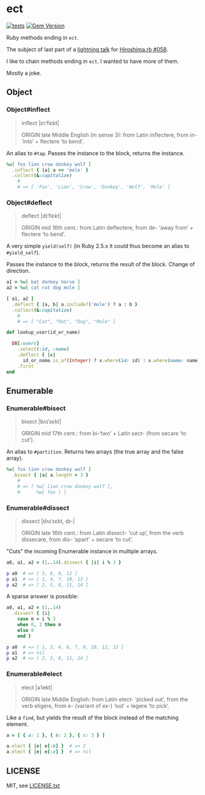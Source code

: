 
# ect

[![tests](https://github.com/jmettraux/ect/workflows/test/badge.svg)](https://github.com/jmettraux/ect/actions)
[![Gem Version](https://badge.fury.io/rb/ect.svg)](http://badge.fury.io/rb/ect)

Ruby methods ending in `ect`.

The subject of last part of a [lightning talk](https://speakerdeck.com/jmettraux/ruby-methods-in-ect-hiroshima-dot-rb-number-058) for [Hiroshima.rb #058](https://hiroshimarb.connpass.com/event/65459/).

I like to chain methods ending in `ect`. I wanted to have more of them.

Mostly a joke.


## Object

### Object#inflect

> inflect |ɪnˈflɛkt|
>
> ORIGIN late Middle English (in sense 3): from Latin inflectere, from in- ‘into’ + flectere ‘to bend’.

An alias to `#tap`. Passes the instance to the block, returns the instance.

```ruby
%w[ fox lion crow donkey wolf ]
  .inflect { |a| a << 'mole' }
  .collect(&:capitalize)
    #
    # => [ 'Fox', 'Lion', 'Crow', 'Donkey', 'Wolf', 'Mole' ]
```

### Object#deflect

> deflect |dɪˈflɛkt|
>
> ORIGIN mid 16th cent.: from Latin deflectere, from de- ‘away from’ + flectere ‘to bend’.

A very simple `yield(self)` (in Ruby 2.5.x it could thus become an alias to `#yield_self`).

Passes the instance to the block, returns the result of the block. Change of direction.

```ruby
a1 = %w[ bat donkey horse ]
a2 = %w[ cat rat dog mole ]

[ a1, a2 ]
  .deflect { |a, b| a.include?('mole') ? a : b }
  .collect(&:capitalize)
    #
    # => [ "Cat", "Rat", "Dog", "Mole" ]
```

```ruby
def lookup_user(id_or_name)

  DB[:users]
    .select(:id, :name)
    .deflect { |x|
      id_or_name.is_a?(Integer) ? x.where(id: id) : x.where(name: name) }
    .first
end
```

## Enumerable

### Enumerable#bisect

> bisect |bʌɪˈsɛkt|
>
> ORIGIN mid 17th cent.: from bi-‘two’ + Latin sect- (from secare ‘to cut’).

An alias to `#partition`. Returns two arrays (the true array and the false array).

```ruby
%w[ fox lion crow donkey wolf ]
  .bisect { |a| a.length > 3 }
    #
    # => [ %w[ lion crow donkey wolf ],
    #      %w[ fox ] ]
```

### Enumerable#dissect

> dissect |dʌɪˈsɛkt, dɪ-|
>
> ORIGIN late 16th cent.: from Latin dissect- ‘cut up’, from the verb dissecare, from dis- ‘apart’ + secare ‘to cut’.

"Cuts" the incoming Enumerable instance in multiple arrays.

```ruby
a0, a1, a2 = (1..14).dissect { |i| i % 3 }

p a0  # => [ 3, 6, 9, 12 ]
p a1  # => [ 1, 4, 7, 10, 13 ]
p a2  # => [ 2, 5, 8, 11, 14 ]
```

A sparse answer is possible:
```ruby
a0, a1, a2 = (1..14)
  .dissect { |i|
    case m = i % 3
    when 0, 2 then m
    else 0
    end }

p a0  # => [ 1, 3, 4, 6, 7, 9, 10, 12, 13 ]
p a1  # => nil
p a2  # => [ 2, 5, 8, 11, 14 ]
```

### Enumerable#elect

> elect |əˈlekt|
>
> ORIGIN late Middle English: from Latin elect- ‘picked out’, from the verb eligere, from e- (variant of ex-) ‘out’ + legere ‘to pick’.

Like a `find`, but yields the result of the block instead of the matching element.

```ruby
a = [ { a: 1 }, { b: 2 }, { c: 3 } ]

a.elect { |e| e[:b] }  # => 2
a.elect { |e| e[:z] }  # => nil
```


## LICENSE

MIT, see [LICENSE.txt](LICENSE.txt)

